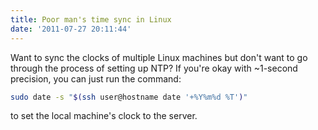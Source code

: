 ```yaml
---
title: Poor man's time sync in Linux
date: '2011-07-27 20:11:44'
---
```



Want to sync the clocks of multiple Linux machines but don't want to go through the process of setting up NTP? If you're okay with ~1-second precision, you can just run the command:

~~~bash
sudo date -s "$(ssh user@hostname date '+%Y%m%d %T')"
~~~

to set the local machine's clock to the server.


